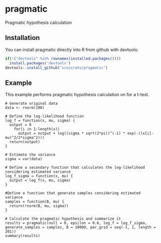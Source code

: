 # pragmatic
Pragmatic hypothesis calculation

## Installation

You can install pragmatic directly into R from github with devtools:

``` r
if(!("devtools" %in% rownames(installed.packages())))
  install.packages('devtools')
devtools::install_github("vcoscrato/pragmatic")
```

## Example
This example performs pragmatic hypothesis calculation on for a t-test.

```{r}
# Generate original data
data <- rnorm(100)

# Define the log-likelihood function
log_f = function(x, mu, sigma) {
  output = 0
    for(i in 1:length(x))
      output = output + log((sigma * sqrt(2*pi))^(-1) * exp(-((x[i]-mu)^2/2*sigma^2)))
  return(output)
}

# Estimate the variance
sigma = var(data)

# Define a secondary function that calculates the log-likelihood considering estimated variance
log_f_sigma = function(x, mu) {
  output = log_f(x, mu, sigma)
}

#Define a function that generate samples considering estimated variance
samples = function(B, mu) {
  return(rnorm(B, mu, sigma))
}

# Calculate the pragmatic hypothesis and summarize it
results = pragmatic(null = 0, epsilon = 0.6, log_f = log_f_sigma, generate_samples = samples, B = 10000, par_grid = seq(-1, 1, length = 201))
summary(results)
```
